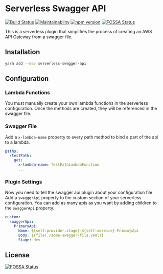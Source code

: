 Serverless Swagger API
======================

[![Build Status](https://travis-ci.org/theBenForce/serverless-swagger-api.svg?branch=master)](https://travis-ci.org/theBenForce/serverless-swagger-api) [![Maintainability](https://api.codeclimate.com/v1/badges/b9a5ee60a1ec6eba104d/maintainability)](https://codeclimate.com/github/theBenForce/serverless-swagger-api/maintainability) [![npm version](https://badge.fury.io/js/serverless-swagger-api.svg)](https://badge.fury.io/js/serverless-swagger-api)
[![FOSSA Status](https://app.fossa.io/api/projects/git%2Bgithub.com%2FtheBenForce%2Fserverless-swagger-api.svg?type=shield)](https://app.fossa.io/projects/git%2Bgithub.com%2FtheBenForce%2Fserverless-swagger-api?ref=badge_shield)

This is a serverless plugin that simplifies the process of creating an AWS API Gateway from a swagger file.

## Installation

```bash
yarn add --dev serverless-swagger-api
```

## Configuration

### Lambda Functions
You must manually create your own lambda functions in the serverless configuration. Once the methods are created, they will be referenced in the swagger file.

### Swagger File
Add a `x-lambda-name` property to every path method to bind a part of the api to a lambda.

```yaml
paths:
  /testPath:
    get:
      x-lambda-name: TestPathLambdaFunction
      ...
```

### Plugin Settings
Now you need to tell the swagger api plugin about your configuration file. Add a `swaggerApi` property to the custom section of your serverless configuration. You can add as many apis as you want by adding children to the `swaggerApi` property.

```yaml
custom:
  swaggerApi:
    PrimaryApi:
      Name: ${self:provider.stage}-${self:service}-PrimaryApi
      Body: ${file(./some-swagger-file.yaml)}
      Stage: dev
```

## License
[![FOSSA Status](https://app.fossa.io/api/projects/git%2Bgithub.com%2FtheBenForce%2Fserverless-swagger-api.svg?type=large)](https://app.fossa.io/projects/git%2Bgithub.com%2FtheBenForce%2Fserverless-swagger-api?ref=badge_large)